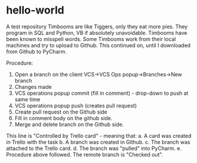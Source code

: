 # hello-world
A test repository
Timbooms are like Tiggers, only they eat more pies. They program in SQL and Python, VB if absolutely unavoidable.
Timbooms have been known to misspell words.
Some Timbooms work from their local machines and try to upload to Github.
This continued on, until I downloaded from Github to PyCharm.

Procedure:
1. Open a branch on the client VCS->VCS Ops popup->Branches->New branch
2. Changes made
3. VCS operations popup commit (fill in comment) - drop-down to push at same time
4. VCS operations popup push (creates pull request)
5. Create pull request on the Github side
6. Fill in comment body on the github side.
7. Merge and delete branch on the Github side.

This line is "Controlled by Trello card" - meaning that:
a. A card was created in Trello with the task
b. A branch was created in Github.
c. The branch was attached to the Trello card.
d. The branch was "pulled" into PyCharm.
e. Procedure above followed. The remote branch is "Checked out".

